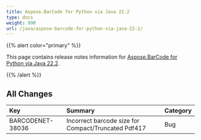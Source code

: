 ```yaml
---
title: Aspose.BarCode for Python via Java 22.2
type: docs
weight: 990
url: /java/aspose-barcode-for-python-via-java-22-2/
---
```


{{% alert color="primary" %}} 

This page contains release notes information for [Aspose.BarCode for Python via Java 22.2](https://downloads.aspose.com/barcode/python-java/new-releases/aspose.barcode-for-python-via-java-22.2/).

{{% /alert %}} 
## **All Changes**

|**Key**|**Summary**|**Category**|
| :- | :- | :- |
|BARCODENET-38036|Incorrect barcode size for Compact/Truncated Pdf417|Bug|
